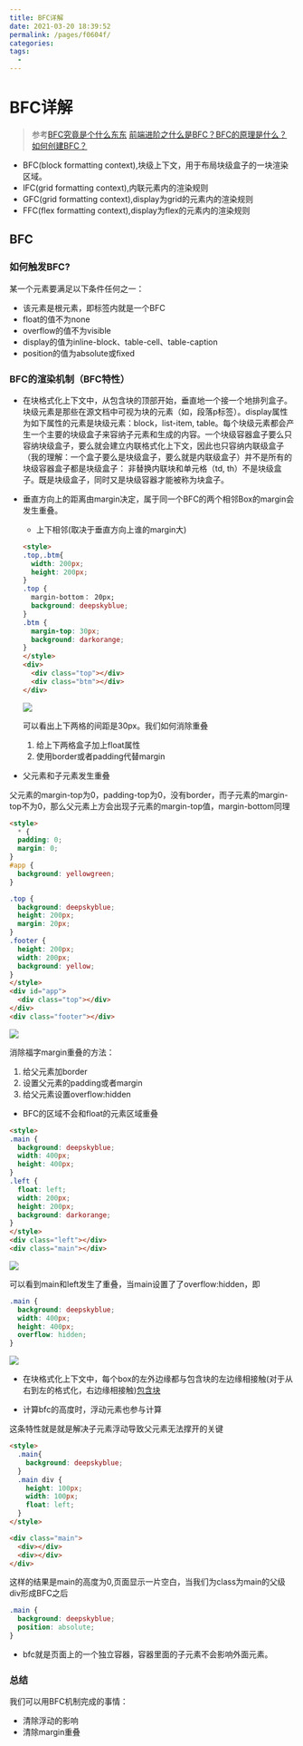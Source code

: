 ```yaml
---
title: BFC详解
date: 2021-03-20 18:39:52
permalink: /pages/f0604f/
categories:
tags:
  - 
---
```

# BFC详解

> 参考[BFC究竟是个什么东东](https://juejin.im/post/5d633ea151882537930bbd8e)
> [前端进阶之什么是BFC？BFC的原理是什么？如何创建BFC？](https://juejin.im/post/5cee1b38e51d4556be5b39e1)

* BFC(block formatting context),块级上下文，用于布局块级盒子的一块渲染区域。
* IFC(grid formatting context),内联元素内的渲染规则
* GFC(grid formatting context),display为grid的元素内的渲染规则
* FFC(flex formatting context),display为flex的元素内的渲染规则

## BFC

### 如何触发BFC?

某一个元素要满足以下条件任何之一：

* 该元素是根元素，即<html></html>标签内就是一个BFC
* float的值不为none
* overflow的值不为visible
* display的值为inline-block、table-cell、table-caption
* position的值为absolute或fixed

### BFC的渲染机制（BFC特性）

* 在块格式化上下文中，从包含块的顶部开始，垂直地一个接一个地排列盒子。  
块级元素是那些在源文档中可视为块的元素（如，段落p标签）。display属性为如下属性的元素是块级元素：block，list-item, table。每个块级元素都会产生一个主要的块级盒子来容纳子元素和生成的内容。一个块级容器盒子要么只容纳块级盒子，要么就会建立内联格式化上下文，因此也只容纳内联级盒子（我的理解：一个盒子要么是块级盒子，要么就是内联级盒子）并不是所有的块级容器盒子都是块级盒子： 非替换内联块和单元格（td, th）不是块级盒子。既是块级盒子，同时又是块级容器才能被称为块盒子。

* 垂直方向上的距离由margin决定，属于同一个BFC的两个相邻Box的margin会发生重叠。
  * 上下相邻(取决于垂直方向上谁的margin大)
  ```html
  <style>
  .top,.btm{
    width: 200px;
    height: 200px;
  }
  .top {
    margin-bottom： 20px;
    background: deepskyblue;
  }
  .btm {
    margin-top: 30px;
    background: darkorange;
  }
  </style>
  <div>
    <div class="top"></div>
    <div class="btm"></div>
  </div>
  ```
  <img src="../img/QQ20191025-092740.png"/>

  可以看出上下两格的间距是30px。我们如何消除重叠

  1. 给上下两格盒子加上float属性
  2. 使用border或者padding代替margin

* 父元素和子元素发生重叠

父元素的margin-top为0，padding-top为0，没有border，而子元素的margin-top不为0，那么父元素上方会出现子元素的margin-top值，margin-bottom同理

```html
<style>
  * {
  padding: 0;
  margin: 0;
}
#app {
  background: yellowgreen;
}

.top {
  background: deepskyblue;
  height: 200px;
  margin: 20px;
}
.footer {
  height: 200px;
  width: 200px;
  background: yellow;
}
</style>
<div id="app">
  <div class="top"></div>
</div>
<div class="footer"></div>
```

<img src="../img/QQ20191025-094459.png"/>

消除福字margin重叠的方法：
1. 给父元素加border
2. 设置父元素的padding或者margin
3. 给父元素设置overflow:hidden

* BFC的区域不会和float的元素区域重叠

```html
<style>
.main {
  background: deepskyblue;
  width: 400px;
  height: 400px;
}
.left {
  float: left;
  width: 200px;
  height: 200px;
  background: darkorange;
}
</style>
<div class="left"></div>
<div class="main"></div>
```

<img src="../img/QQ20191025-095059.png"/>

可以看到main和left发生了重叠，当main设置了了overflow:hidden，即

```css
.main {
  background: deepskyblue;
  width: 400px;
  height: 400px;
  overflow: hidden;
}
```

<img src="../img/QQ20191025-095431.png"/>

* 在块格式化上下文中，每个box的左外边缘都与包含块的左边缘相接触(对于从右到左的格式化，右边缘相接触)[包含块](https://segmentfault.com/a/1190000015653589)

* 计算bfc的高度时，浮动元素也参与计算

这条特性就是就是解决子元素浮动导致父元素无法撑开的关键

```html
<style>
  .main{
    background: deepskyblue;
  }
  .main div {
    height: 100px;
    width: 100px;
    float: left;
  }
</style>

<div class="main">
  <div></div>
  <div></div>
</div>
```

这样的结果是main的高度为0,页面显示一片空白，当我们为class为main的父级div形成BFC之后

```css
.main {
  background: deepskyblue;
  position: absolute;
}
```

* bfc就是页面上的一个独立容器，容器里面的子元素不会影响外面元素。

### 总结

我们可以用BFC机制完成的事情：

* 清除浮动的影响
* 清除margin重叠
